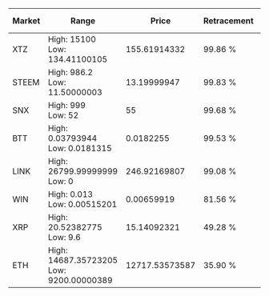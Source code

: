 | Market | Range | Price| Retracement | Doubles to 50% |
| --- | --- | --- | --- | --- |
| XTZ | High: 15100<br />Low: 134.41100105 | 155.61914332 | 99.86 % | 48.95 |
| STEEM | High: 986.2<br />Low: 11.50000003 | 13.19999947 | 99.83 % | 37.79 |
| SNX | High: 999<br />Low: 52 | 55 | 99.68 % | 9.55 |
| BTT | High: 0.03793944<br />Low: 0.0181315 | 0.0182255 | 99.53 % | 1.54 |
| LINK | High: 26799.99999999<br />Low: 0 | 246.92169807 | 99.08 % | 54.27 |
| WIN | High: 0.013<br />Low: 0.00515201 | 0.00659919 | 81.56 % | 1.38 |
| XRP | High: 20.52382775<br />Low: 9.6 | 15.14092321 | 49.28 % | 0.00 |
| ETH | High: 14687.35723205<br />Low: 9200.00000389 | 12717.53573587 | 35.90 % | 0.00 |
